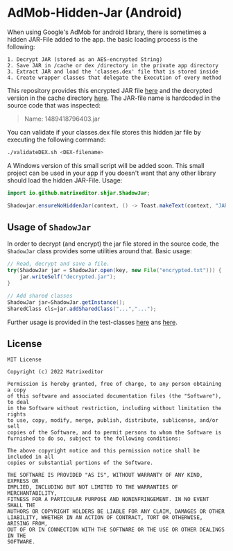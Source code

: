 # AdMob-Hidden-Jar (Android)

When using Google's AdMob for android library, there is sometimes a hidden JAR-File added to the app. the basic loading
process is the following:

    1. Decrypt JAR (stored as an AES-encrypted String)
    2. Save JAR in /cache or dex /directory in the private app directory
    3. Extract JAR and load the 'classes.dex' file that is stored inside
    4. Create wrapper classes that delegate the Execution of every method

This repository provides this encrypted JAR file [here](shadow.txt) and the decrypted version in the cache directory
[here](cache/1489418796403.jar). The JAR-file name is hardcoded in the source code that was inspected:

> Name: 1489418796403.jar

You can validate if your classes.dex file stores this hidden jar file by executing the following command:

```sh
./validateDEX.sh <DEX-filename>
```

A Windows version of this small script will be added soon. This small project can be used in your app if you doesn't want
that any other library should load the hidden JAR-File. Usage:
```java
import io.github.matrixeditor.shjar.ShadowJar;

Shadowjar.ensureNoHiddenJar(context, () -> Toast.makeText(context, "JAR is loaded"));
```

## Usage of `ShadowJar`

In order to decrypt (and encrypt) the jar file stored in the source code, the `ShadowJar` class provides some utilities
around that. Basic usage:

```java
// Read, decrypt and save a file.
try(ShadowJar jar = ShadowJar.open(key, new File("encrypted.txt"))) { 
    jar.writeSelf("decrypted.jar");
}

// Add shared classes
ShadowJar jar=ShadowJar.getInstance();
SharedClass cls=jar.addSharedClass("...","...");
```

Further usage is provided in the
test-classes [here](src/main/test/io/github/matrixeditor/shjartest/SharedClassTest.java)
ans [here](src/main/test/io/github/matrixeditor/shjartest/ShadowJarTest.java).

## License

    MIT License
    
    Copyright (c) 2022 Matrixeditor
    
    Permission is hereby granted, free of charge, to any person obtaining a copy
    of this software and associated documentation files (the "Software"), to deal
    in the Software without restriction, including without limitation the rights
    to use, copy, modify, merge, publish, distribute, sublicense, and/or sell
    copies of the Software, and to permit persons to whom the Software is
    furnished to do so, subject to the following conditions:
    
    The above copyright notice and this permission notice shall be included in all
    copies or substantial portions of the Software.
    
    THE SOFTWARE IS PROVIDED "AS IS", WITHOUT WARRANTY OF ANY KIND, EXPRESS OR
    IMPLIED, INCLUDING BUT NOT LIMITED TO THE WARRANTIES OF MERCHANTABILITY,
    FITNESS FOR A PARTICULAR PURPOSE AND NONINFRINGEMENT. IN NO EVENT SHALL THE
    AUTHORS OR COPYRIGHT HOLDERS BE LIABLE FOR ANY CLAIM, DAMAGES OR OTHER
    LIABILITY, WHETHER IN AN ACTION OF CONTRACT, TORT OR OTHERWISE, ARISING FROM,
    OUT OF OR IN CONNECTION WITH THE SOFTWARE OR THE USE OR OTHER DEALINGS IN THE
    SOFTWARE.
